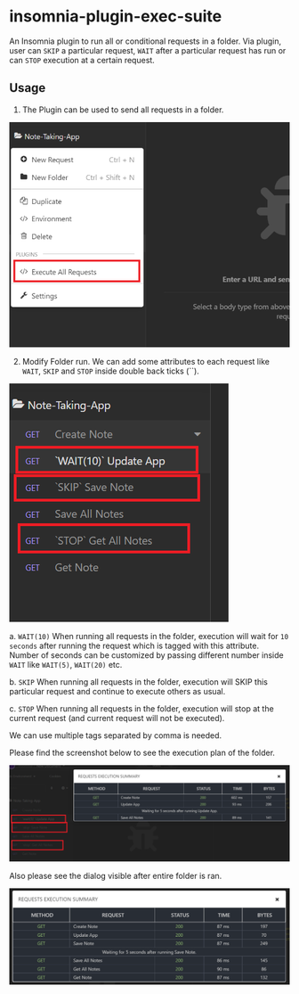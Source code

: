 # insomnia-plugin-exec-suite

An Insomnia plugin to run all or conditional requests in a folder. Via plugin, user can `SKIP` a particular request, `WAIT` after a particular request has run or can `STOP` execution at a certain request.

## Usage

1. The Plugin can be used to send all requests in a folder.

![Execute All Requests](./images/ExecuteAllRequests.PNG)

2. Modify Folder run.
We can add some attributes to each request like `WAIT`, `SKIP` and `STOP` inside double back ticks (``).

![Execute All Requests](./images/Attributes.PNG)

a. `WAIT(10)`
When running all requests in the folder, execution will wait for `10 seconds` after running the request which is tagged with this attribute. Number of seconds can be customized by passing different number inside `WAIT` like `WAIT(5)`, `WAIT(20)` etc.

b. `SKIP`
When running all requests in the folder, execution will SKIP this particular request and continue to execute others as usual.

c. `STOP`
When running all requests in the folder, execution will stop at the current request (and current request will not be executed).

We can use multiple tags separated by comma is needed.

Please find the screenshot below to see the execution plan of the folder.

![Result of Folder run with attributes](./images/AttributeWithResult.PNG)

Also please see the dialog visible after entire folder is ran.

![Result of Folder run](./images/ResultDialog.PNG)
